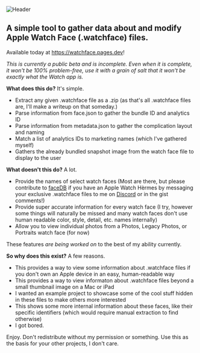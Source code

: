 ![Header](https://raw.githubusercontent.com/forcequitOS/FaceRead/main/thumbnail.png)
## A simple tool to gather data about and modify Apple Watch Face (.watchface) files.
Available today at https://watchface.pages.dev!

*This is currently a public beta and is incomplete. Even when it is complete, it won't be 100% problem-free, use it with a grain of salt that it won't be exactly what the Watch app is.*

**What does this do?** It's simple.
- Extract any given .watchface file as a .zip (as that's all .watchface files are, I'll make a writeup on that someday.)
- Parse information from face.json to gather the bundle ID and analytics ID
- Parse information from metadata.json to gather the complication layout and naming
- Match a list of analytics IDs to marketing names (which I've gathered myself)
- Gathers the already bundled snapshot image from the watch face file to display to the user

**What doesn't this do?** A lot.
- Provide the names of select watch faces (Most are there, but please contribute to [faceDB](https://gist.github.com/CtrliPhones/f8d7e006f80a2c78e378f093608667fa) if you have an Apple Watch Hèrmes by messaging your exclusive .watchface files to me on [Discord](https://discord.com/users/663444424155463682) or in the gist comments!)
- Provide super accurate information for every watch face (I try, however some things will naturally be missed and many watch faces don't use human readable color, style, detail, etc. names internally)
- Allow you to view individual photos from a Photos, Legacy Photos, or Portraits watch face (for now)

These features *are being worked on* to the best of my ability currently.

**So why does this exist?** A few reasons.
- This provides a way to view some information about .watchface files if you don't own an Apple device in an easy, human-readable way
- This provides a way to view informaton about .watchface files beyond a small thumbnail image on a Mac or iPad
- I wanted an example project to showcase some of the cool stuff hidden in these files to make others more interested
- This shows some more internal information about these faces, like their specific identifiers (which would require manual extraction to find otherwise)
- I got bored.

Enjoy. Don't redistribute without my permission or something. Use this as the basis for your other projects, I don't care.
